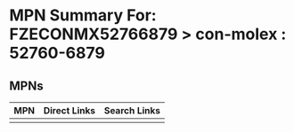 



# MPN Summary For: FZECONMX52766879 > con-molex : 52760-6879

## MPNs
  

|MPN|Direct Links|Search Links|
| :--- | :--- | :--- |
||||
